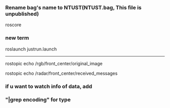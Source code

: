 ### Rename bag's name to NTUST(NTUST.bag, This file is unpublished)
roscore
### new term
roslaunch justrun.launch

-------------

rostopic echo /rgb/front_center/original_image

rostopic echo /radar/front_center/received_messages
### if u want to watch info of data, add
### "|grep encoding" for type 

